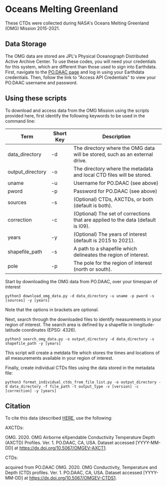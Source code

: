 # Oceans Melting Greenland
These CTDs were collected during NASA's Oceans Melting Greenland (OMG) Mission 2015-2021.

## Data Storage
The OMG data are stored are JPL's Physical Oceanograph Distributed Active Archive Center. To use these codes, you will need your credentials for this system, which are different than those used to sign into Earthdata. First, navigate to the [PO.DAAC page](https://podaac.jpl.nasa.gov/dataaccess) and log in using your Earthdata credentials. Then, follow the link to "Access API Credentials" to view your PO.DAAC username and password.

## Using these scripts
To download and access data from the OMG Mission using the scripts provided here, first identify the following keywords to be used in the command line:

| Term | Short Key | Description|
| ---- | --------- | -----------|
| data_directory | -d | The directory where the OMG data will be stored, such as an external drive. |
| output_directory | -o | The directory where the metadata and local CTD files will be stored. |
| uname | -u | Username for PO.DAAC (see above) |
| pword | -p | Password for PO.DAAC (see above) |
| sources | -s | (Optional) CTDs, AXCTDs, or both (default is both). |
| correction | -c | (Optional) The set of corrections that are applied to the data (default is l09). |
| years | -y | (Optional) The years of interest (default is 2015 to 2021). |
| shapefile_path | -s | A path to a shapefile which delineates the region of interest. |
| pole | -p | The pole for the region of interest (north or south). |

Start by downloading the OMG data from PO.DAAC, over your timespan of interest
```
python3 download_omg_data.py -d data_directory -u uname -p pword -s [sources] -y [years]
```
Note that the options in brackets are optional.

Next, search through the downloaded files to identify measurements in your region of interest. The search area is defined by a shapefile in longitude-latitude coordinates (EPSG: 4326).
```
python3 search_omg_data.py -o output_directory -d data_directory -s shapefile_path -y [years]
```
This script will create a metdata file which stores the times and locations of all measurements available in your region of interest.

Finally, create individual CTDs files using the data stored in the metadata file:
```
python3 format_individual_ctds_from_file_list.py -o output_directory -d data_directory -f file_path -t output_type -v [version] -c [correction] -y [years]
```

## Citation
To cite this data (described [HERE](https://omg.jpl.nasa.gov/portal/browse/OMGEV-AXCTD/), use the following:

AXCTDs:

OMG. 2020. OMG Airborne eXpendable Conductivity Temperature Depth (AXCTD) Profiles. Ver. 1. PO.DAAC, CA, USA. Dataset accessed [YYYY-MM-DD] at https://dx.doi.org/10.5067/OMGEV-AXCT1.

CTDs:

 acquired from PO.DAAC	OMG. 2020. OMG Conductivity, Temperature and Depth (CTD) profiles. Ver. 1. PO.DAAC, CA, USA. Dataset accessed [YYYY-MM-DD] at https://dx.doi.org/10.5067/OMGEV-CTDS1.
